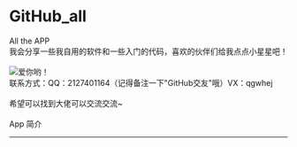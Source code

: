 # GitHub_all
 All the APP
\
我会分享一些我自用的软件和一些入门的代码，喜欢的伙伴们给我点点小星星吧！\
\
         ![爱你哟！](https://pic.ibaotu.com/gif/19/83/79/11X888piCWt3.gif!fwpaa50/fw/282)
\
联系方式：QQ：2127401164（记得备注一下"GitHub交友"哦）VX：qgwhej\
\
希望可以找到大佬可以交流交流~\
\
App 简介
________



